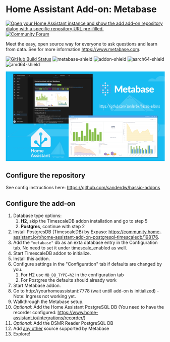 # Home Assistant Add-on: Metabase

[![Open your Home Assistant instance and show the add add-on repository dialog with a specific repository URL pre-filled.](https://my.home-assistant.io/badges/supervisor_add_addon_repository.svg)](https://my.home-assistant.io/redirect/supervisor_add_addon_repository/?repository_url=https%3A%2F%2Fgithub.com%2Fsanderdw%2Fhassio-addons)
[![Community Forum][forum-shield]][forum]

Meet the easy, open source way for everyone to ask questions and learn from data. See for more information https://www.metabase.com.

[![GitHub Build Status](https://github.com/sanderdw/hassio-addons/workflows/Metabase/badge.svg?logo=github)](https://github.com/sanderdw/hassio-addons/actions) ![metabase-shield] ![addon-shield] ![aarch64-shield] ![amd64-shield]

![Metabase](https://raw.githubusercontent.com/sanderdw/hassio-addons/master/images/metabase.png)

## Configure the repository

See config instructions here: https://github.com/sanderdw/hassio-addons

## Configure the add-on

1. Database type options:
   1. **H2**, skip the TimescaleDB addon installation and go to step 5
   2. **Postgres**, continue with step 2
2. Install PostgresDB (TimescaleDB) by Expaso: https://community.home-assistant.io/t/home-assistant-add-on-postgresql-timescaledb/198176.
3. Add the `"metabase"` db as an exta database entry in the Configuration tab. No need to set it under timescale_enabled as well.
4. Start TimescaleDB addon to initialize.
5. Install this addon.
6. Configure settings in the "Configuration" tab if defaults are changed by you.
   1. For H2 use `MB_DB_TYPE=h2` in the configuration tab
   2. For Postgres the defaults should already work
7. Start Metabase addon.
8. Go to http://yourhomeassistant:7778 (wait untill add-on is initialized) - Note: Ingress not working yet.
9. Walkthrough the Metabase setup.
10. _Optional:_ Add the Home Assistant PostgreSQL DB (You need to have the recorder configured: https://www.home-assistant.io/integrations/recorder/)
11. _Optional:_ Add the DSMR Reader PostgreSQL DB
12. Add [any other](https://www.metabase.com/data_sources/) source supported by Metabase
13. Explore!

[aarch64-shield]: https://img.shields.io/badge/aarch64-yes-green.svg?style=flat-square
[amd64-shield]: https://img.shields.io/badge/amd64-yes-green.svg?style=flat-square
[metabase-shield]: https://img.shields.io/badge/Metabase%20Version-%200.52.4-purple.svg?style=flat-square
[addon-shield]: https://img.shields.io/badge/dynamic/json?url=https%3A%2F%2Fgithub.com%2Fsanderdw%2Fhassio-addons%2Fraw%2Frefs%2Fheads%2Fmaster%2Fmetabase%2Fconfig.json&query=version&style=flat-square&label=Addon%20Version
[forum-shield]: https://img.shields.io/badge/community-forum-brightgreen.svg?style=for-the-badge
[forum]: https://community.home-assistant.io/t/metabase-add-on-for-home-assistant/286413

